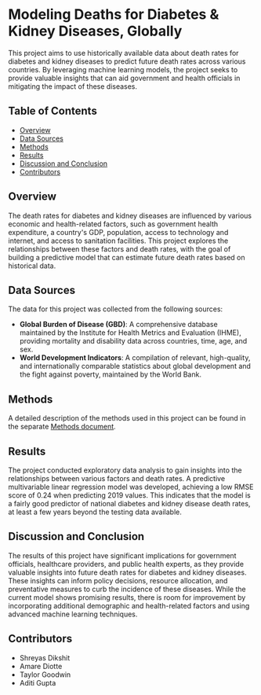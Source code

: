 # Modeling Deaths for Diabetes & Kidney Diseases, Globally

This project aims to use historically available data about death rates for diabetes and kidney diseases to predict future death rates across various countries. By leveraging machine learning models, the project seeks to provide valuable insights that can aid government and health officials in mitigating the impact of these diseases.

## Table of Contents

- [Overview](#overview)
- [Data Sources](#data-sources)
- [Methods](#methods)
- [Results](#results)
- [Discussion and Conclusion](#discussion-and-conclusion)
- [Contributors](#contributors)

## Overview

The death rates for diabetes and kidney diseases are influenced by various economic and health-related factors, such as government health expenditure, a country's GDP, population, access to technology and internet, and access to sanitation facilities. This project explores the relationships between these factors and death rates, with the goal of building a predictive model that can estimate future death rates based on historical data.

## Data Sources

The data for this project was collected from the following sources:

- **Global Burden of Disease (GBD)**: A comprehensive database maintained by the Institute for Health Metrics and Evaluation (IHME), providing mortality and disability data across countries, time, age, and sex.
- **World Development Indicators**: A compilation of relevant, high-quality, and internationally comparable statistics about global development and the fight against poverty, maintained by the World Bank.

## Methods

A detailed description of the methods used in this project can be found in the separate [Methods document](https://docs.google.com/document/d/1Y4MWRae78cLqWdwoEYex4NoBRUJmWwVRWy6I6k-A6nQ/edit?usp=sharing).

## Results

The project conducted exploratory data analysis to gain insights into the relationships between various factors and death rates. A predictive multivariable linear regression model was developed, achieving a low RMSE score of 0.24 when predicting 2019 values. This indicates that the model is a fairly good predictor of national diabetes and kidney disease death rates, at least a few years beyond the testing data available.

## Discussion and Conclusion

The results of this project have significant implications for government officials, healthcare providers, and public health experts, as they provide valuable insights into future death rates for diabetes and kidney diseases. These insights can inform policy decisions, resource allocation, and preventative measures to curb the incidence of these diseases. While the current model shows promising results, there is room for improvement by incorporating additional demographic and health-related factors and using advanced machine learning techniques.

## Contributors

- Shreyas Dikshit
- Amare Diotte
- Taylor Goodwin
- Aditi Gupta
